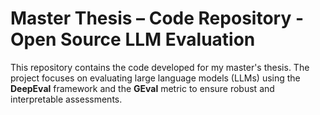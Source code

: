 # Master Thesis – Code Repository - Open Source LLM Evaluation

This repository contains the code developed for my master's thesis. The project focuses on evaluating large language models (LLMs) using the **DeepEval** framework and the **GEval** metric to ensure robust and interpretable assessments.


